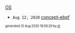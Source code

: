 [OS](./OS)

* <code>Aug 12, 2020</code> [concept-ebpf](2020-08-12T18-53-32-concept-ebpf.md)


<sup><sub>generated 12 Aug 2020 18:59:29 by <a href='https://github.com/senorprogrammer/til'>til</a></sub></sup>
